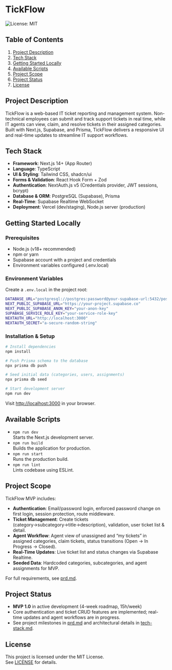 # TickFlow

![License: MIT](https://img.shields.io/badge/License-MIT-yellow.svg)

## Table of Contents
1. [Project Description](#project-description)  
2. [Tech Stack](#tech-stack)  
3. [Getting Started Locally](#getting-started-locally)  
4. [Available Scripts](#available-scripts)  
5. [Project Scope](#project-scope)  
6. [Project Status](#project-status)  
7. [License](#license)  

## Project Description
TickFlow is a web-based IT ticket reporting and management system. Non-technical employees can submit and track support tickets in real time, while IT agents can view, claim, and resolve tickets in their assigned categories. Built with Next.js, Supabase, and Prisma, TickFlow delivers a responsive UI and real-time updates to streamline IT support workflows.

## Tech Stack
- **Framework**: Next.js 14+ (App Router)  
- **Language**: TypeScript  
- **UI & Styling**: Tailwind CSS, shadcn/ui  
- **Forms & Validation**: React Hook Form + Zod  
- **Authentication**: NextAuth.js v5 (Credentials provider, JWT sessions, bcrypt)  
- **Database & ORM**: PostgreSQL (Supabase), Prisma  
- **Real-Time**: Supabase Realtime WebSocket  
- **Deployment**: Vercel (dev/staging), Node.js server (production)  

## Getting Started Locally

### Prerequisites
- Node.js (v18+ recommended)  
- npm or yarn  
- Supabase account with a project and credentials  
- Environment variables configured (.env.local)

### Environment Variables
Create a `.env.local` in the project root:
```bash
DATABASE_URL="postgresql://postgres:password@your-supabase-url:5432/postgres"
NEXT_PUBLIC_SUPABASE_URL="https://your-project.supabase.co"
NEXT_PUBLIC_SUPABASE_ANON_KEY="your-anon-key"
SUPABASE_SERVICE_ROLE_KEY="your-service-role-key"
NEXTAUTH_URL="http://localhost:3000"
NEXTAUTH_SECRET="a-secure-random-string"
```

### Installation & Setup
```bash
# Install dependencies
npm install

# Push Prisma schema to the database
npx prisma db push

# Seed initial data (categories, users, assignments)
npx prisma db seed

# Start development server
npm run dev
```

Visit [http://localhost:3000](http://localhost:3000) in your browser.

## Available Scripts
- `npm run dev`  
  Starts the Next.js development server.  
- `npm run build`  
  Builds the application for production.  
- `npm run start`  
  Runs the production build.  
- `npm run lint`  
  Lints codebase using ESLint.

## Project Scope
TickFlow MVP includes:
- **Authentication**: Email/password login, enforced password change on first login, session protection, route middleware.  
- **Ticket Management**: Create tickets (category→subcategory→title→description), validation, user ticket list & detail.  
- **Agent Workflow**: Agent view of unassigned and “my tickets” in assigned categories, claim tickets, status transitions (Open → In Progress → Closed).  
- **Real-Time Updates**: Live ticket list and status changes via Supabase Realtime.  
- **Seeded Data**: Hardcoded categories, subcategories, and agent assignments for MVP.

For full requirements, see [prd.md](.ai/prd.md).

## Project Status
- **MVP 1.0** in active development (4-week roadmap, 15h/week)  
- Core authentication and ticket CRUD features are implemented; real-time updates and agent workflows are in progress.  
- See project milestones in [prd.md](.ai/prd.md) and architectural details in [tech-stack.md](.ai/tech-stack.md).

## License
This project is licensed under the MIT License.  
See [LICENSE](LICENSE) for details.

